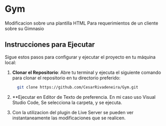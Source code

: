 # Gym

Modificacion sobre una plantilla HTML Para requerimientos de un cliente sobre su Gimnasio

## Instrucciones para Ejecutar

Sigue estos pasos para configurar y ejecutar el proyecto en tu máquina local:

1. **Clonar el Repositorio**: Abre tu terminal y ejecuta el siguiente comando para clonar el repositorio en tu directorio preferido:

   ```bash
     git clone https://github.com/CesarRivadeneira/Gym.git

   
2. **Ejecutar en Editor de Texto de preferencia. En mi caso uso Visual Studio Code, Se selecciona la carpeta, y se ejecuta.
3. Con la utilizacion del plugin de Live Server se pueden ver instantaneamente las modificaciones que se realicen. 
